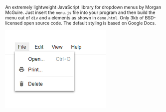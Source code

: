 
An extremely lightweight JavaScript library for dropdown menus by Morgan McGuire. Just insert the `menu.js` file into your program and then build the menu out of `div` and `a` elements as shown in `demo.html`. Only 3kb of BSD-licensed open source code. The default styling is based 
on Google Docs.

![](demo.png)